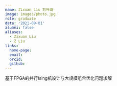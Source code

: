 ```yaml
---
name: Zixuan Liu 刘梓璇
image: images/photo.jpg
role: graduate
date: '2021-09-01'
alumni: false
aliases:
  - Zixuan Liu
  - Z Liu
links:
  home-page: 
  email: 
  orcid: 
  github: 
---
```


基于FPGA的并行Ising机设计与大规模组合优化问题求解